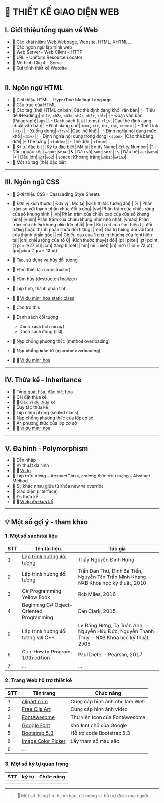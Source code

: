 # 📘 THIẾT KẾ GIAO DIỆN WEB

## I. Giới thiệu tổng quan về Web
- 🔹 Các khái niệm: Web,Webpage, Website, HTML, XHTML,... 
- 🔹 Các ngôn ngữ lập trình web 
- 🔹 Web Server - Web Client - HTTP
- 🔹 URL – Uniform Resource Locator
- 🔹 Mô hình Client – Server
- 🔹 Qui trình thiết kế Website

---

## II. Ngôn ngữ HTML
- 🔹 Giới thiệu HTML - HyperText Markup Language
- 🔹 Cấu trúc của HTML
- 🔹 Các tag (thẻ) HTML cơ bản
|Các thẻ định dạng khối văn bản|
| - Tiêu đề (Heading)| `<h1>`, `<h2>`, `<h3>`, `<h4>`, `<h5>`, `<h6>`|
| - Đoạn văn bản (Paragraph)| `<p>`|
| - Danh sách (List Items)| `<li>`|
|Các thẻ định dạng chuỗi văn bản|
| - Định dạng chữ| `<em>`, `<i>`, `<b>`, `<b>`, `<font>`|
| - Thẻ Link | `<a>`|
| - Xuống dòng| `<br/>`|
|Các thẻ khối|
| - Định nghĩa nội dung mức khối| `<div>`|
| - Định nghĩa nội dung trong dòng| `<span>`|
|Các thẻ bảng, đơn|
|- Thẻ bảng | `<table>`|
|- Thẻ đơn | `<form>`|
- 🔹 Ký tự đặc biệt
|Ký tự đặc biệt| Mô tả| Entity Name| Entity Number|
|" | Dấu ngoặc kép| `&quot`|`&#34`|
|& | Dấu và| `&amp`|`&#38`|
|< | Dấu bé| `&lt`|`&#60`|
|> | Dấu lớn| `&gt`|`&62`|
| space| Khoảng trắng|`&nbsp`|`&#160`|
- 🔹 Một số tag (thẻ) đặc biệt

---

## III. Ngôn ngữ CSS
- 🔹 Giới thiệu CSS - Casscading Style Sheets
- 🔹 Đơn vị kích thước
| Đơn vị | Mô tả|
|Kích thước tương đối|
| % | Phần trăm so với thành phần chứa đối tượng|
|vw| Phần trăm của chiều rộng cửa sổ khung hình |
|vh| Phần trăm của chiều cao của cửa sổ khung hình|
|vmin| Phần trăm của chiều khung nhìn nhỏ nhất|
|vmax| Phần trăm của chiều khung nhìn lớn nhất|
|em| Kích cỡ của font hiện tại đối tướng hoặc thành phần chứa đối tượng|
|rem| Giá trị tương đối với font của thành phần gốc|
|ex| Chiều cao của 1 chữ in thường của font hiện tại|
|ch| chiều rộng của số 0|
|Kích thước thuyệt đối|
|px| pixel|
|pt| point (1 pt = 1/27 in)|
|cm| Xăng ti mét|
|mm| mi li mét|
|in| inch (1 in = 72 pt)|
|pc| pica (1 pc = 12 pt)|

- 🔹 Tạo, sử dụng và hủy đối tượng
- 🔹 Hàm thiết lập (constructor)
- 🔹 Hàm hủy (destructor/finalizer)  
- 🔹 Lớp tĩnh, thành phần tĩnh
- 🔹 📝 [Ví dụ minh họa static class](https://github.com/nd-hung/oop/blob/main/docs/topics/classes-and-objects/code/TemperatureConverter/Program.cs)
- 🔹 Con trỏ this
- 🔹 Danh sách đối tượng
  - Danh sách tĩnh (array)
  - Danh sách động (list)
- 🔹 Nạp chồng phương thức (method overloading)
- 🔹 Nạp chồng toán tử (operator overloading)
- 🔹 📝 [Ví dụ minh họa](https://github.com/nd-hung/oop/blob/main/docs/topics/classes-and-objects/code/OperatorOverloading/Program.cs) 

---

## IV. Thừa kế - Inheritance
- 🔹 Tổng quát hóa, đặc biệt hóa 
- 🔹 Cài đặt thừa kế
- 🔹 📝 [Các ví dụ thừa kế](https://github.com/nd-hung/oop/tree/main/docs/topics/inheritance/code)
- 🔹 Quy tắc thừa kế
- 🔹 Lớp niêm phong (sealed class)
- 🔹 Nạp chồng phương thức của lớp cơ sở
- 🔹 Ẩn phương thức của lớp cơ sở
- 🔹 📝 [Ví dụ minh họa](https://github.com/nd-hung/oop/tree/main/docs/topics/inheritance/code/HidingBaseMethods)  

---

## V. Đa hình - Polymorphism
- 🔹 Dẫn nhập
- 🔹 Kỹ thuật đa hình
- 🔹 📝 [Ví dụ](https://github.com/nd-hung/oop/tree/main/docs/topics/polymorphism/code/Shape/)
- 🔹 Lớp trừu tượng - AbstractClass, phương thức trừu tượng - Abstract Method
- 🔹 Sự khác nhau giữa từ khóa new và override
- 🔹 Giao diện (interface)
- 🔹 Đa thừa kế
- 🔹 📝 [Ví dụ đa thừa kế](https://github.com/nd-hung/oop/tree/main/docs/topics/polymorphism/code/MultipleInheritance)

---

## 💡 Một số gợi ý - tham khảo
### 1. Một số sách/tài liệu

| STT | Tên tài liệu     | Tác giả                                                     |
|-----|--------------|-----------------------------------------------------------------|
| 1   | [Lập trình hướng đối tượng](https://nd-hung.github.io/oop/)      | Thầy Nguyễn Đình Hưng|
| 2   | Lập trình hướng đối tượng      | Trần Đan Thư, Đinh Bá Tiến, Nguyễn Tấn Trần Minh Khang - NXB Khoa học kỹ thuật, 2010|
| 3  | C# Programming Yellow Book     | Rob Miles, 2016|
| 4   | Beginning C# Object-Oriented Programming    | Dan Clark, 2015|
| 5  | Lập trình hướng đối tượng với C++       | Lê Đăng Hưng, Tạ Tuấn Anh, Nguyễn Hữu Đức, Nguyễn Thanh Thủy - NXB Khoa học kỹ thuật, 2005|
| 6   | C++ How to Program, 10th edition     | Paul Dietel - Pearson, 2017|
| 7  | ...          | ...                                                            |

### 2. Trang Web hỗ trợ thiết kế

| STT | Tên trang     | Chức năng|
|-----|---------------|----------|
| 1   | [clipart.com](https://www.clipart.com/)| Cung cấp hình ảnh cho làm Web|
| 2   | [Free Clip Art](https://free-clip-art.com/)| Cung cấp hình ảnh video|
| 3   | [FontAwesome](https://fontawesome.com/icons)| Thư viện Icon của FontAwesome| 
| 4   | [Google Font](https://fonts.google.com/)| kho font chữ của Google|
| 5   | [Bootstrap 5.3](https://getbootstrap.com/docs/5.3/getting-started/introduction/)| Hỗ trợ code Bootstrap 5.3
| 6   | [Image Color Picker](https://imagecolorpicker.com/vi)| Lấy tham số màu săc|
| 6   | ...          |

### 3. Một số ký tự quan trọng

| STT | ký tự                   | Chức năng                                                       |
|-----|-----------------------------|-----------------------------------------------------------------|
||

---

>📑 Một số thông tin tham khảo, rất mong sẽ hỗ trợ được mọi người
